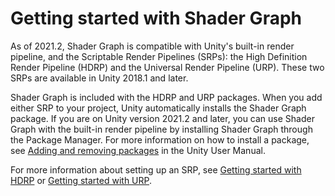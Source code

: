 # Getting started with Shader Graph

As of 2021.2, Shader Graph is compatible with Unity's built-in render pipeline, and the Scriptable Render Pipelines (SRPs): the High Definition Render Pipeline (HDRP) and the Universal Render Pipeline (URP). These two SRPs are available in Unity 2018.1 and later.

Shader Graph is included with the HDRP and URP packages. When you add either SRP to your project, Unity automatically installs the Shader Graph package. If you are on Unity version 2021.2 and later, you can use Shader Graph with the built-in render pipeline by installing Shader Graph through the Package Manager. For more information on how to install a package, see [Adding and removing packages](https://docs.unity3d.com/Manual/upm-ui-actions.html) in the Unity User Manual.

For more information about setting up an SRP, see [Getting started with HDRP](https://docs.unity3d.com/Packages/com.unity.render-pipelines.high-definition@latest/index.html?subfolder=/manual/Getting-started-with-HDRP.html) or [Getting started with URP](https://docs.unity3d.com/Packages/com.unity.render-pipelines.universal@latest/index.html?subfolder=/manual/InstallingAndConfiguringURP.html).
